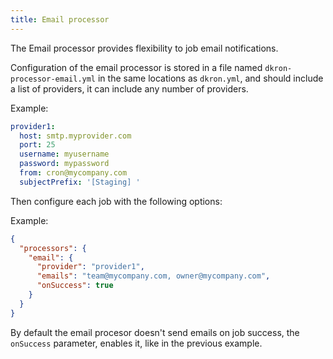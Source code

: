 ```yaml
---
title: Email processor
---
```


The Email processor provides flexibility to job email notifications.

Configuration of the email processor is stored in a file named `dkron-processor-email.yml` in the same locations as `dkron.yml`, and should include a list of providers, it can include any number of providers.

Example:
```yaml
provider1:
  host: smtp.myprovider.com
  port: 25
  username: myusername
  password: mypassword
  from: cron@mycompany.com
  subjectPrefix: '[Staging] '
```

Then configure each job with the following options:

Example:

```json
{
  "processors": {
    "email": {
      "provider": "provider1",
      "emails": "team@mycompany.com, owner@mycompany.com",
      "onSuccess": true
    }
  }
}
```

By default the email procesor doesn't send emails on job success, the `onSuccess` parameter, enables it, like in the previous example.
